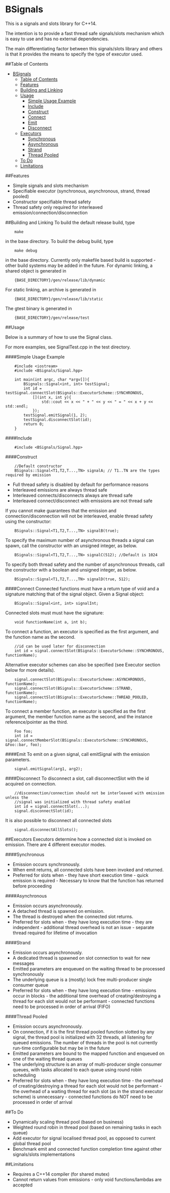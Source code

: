 # BSignals

This is a signals and slots library for C++14. 

The intention is to provide a fast thread safe signals/slots mechanism which is 
easy to use and has no external dependencies.

The main differentiating factor between this signals/slots library and others
is that it provides the means to specify the type of executor used.

##Table of Contents
- [BSignals](#bsignals)
    - [Table of Contents](#table-of-contents)
    - [Features](#features)
    - [Building and Linking](#building-and-linking)
    - [Usage](#usage)
        - [Simple Usage Example](#simple-usage-example)
        - [Include](#include)
        - [Construct](#construct)
        - [Connect](#connect)
        - [Emit](#emit)
        - [Disconnect](#disconnect)
    - [Executors](#executors)
        - [Synchronous](#synchronous)
        - [Asynchronous](#asynchronous)
        - [Strand](#strand)
        - [Thread Pooled](#thread-pooled)
    - [To Do](#to-do)
    - [Limitations](#limitations)

##Features
- Simple signals and slots mechanism
- Specifiable executor (synchronous, asynchronous, strand, thread pooled)
- Constructor specifiable thread safety 
- Thread safety only required for interleaved emission/connection/disconnection

##Building and Linking
To build the default release build, type
```
    make
```
in the base directory.
To build the debug build, type
```    
    make debug
``` 
in the base directory.
Currently only makefile based build is supported - other build systems may be added
in the future. 
For dynamic linking, a shared object is generated in
```
    {BASE_DIRECTORY}/gen/release/lib/dynamic
``` 
For static linking, an archive is generated in
``` 
    {BASE_DIRECTORY}/gen/release/lib/static
``` 
The gtest binary is generated in
``` 
    {BASE_DIRECTORY}/gen/release/test
``` 
##Usage

Below is a summary of how to use the Signal class.

For more examples, see SignalTest.cpp in the test directory.

####Simple Usage Example
```
    #include <iostream>
    #include <BSignals/Signal.hpp>

    int main(int argc, char *argv[]){
        BSignals::Signal<int, int> testSignal;
        int id = testSignal.connectSlot(BSignals::ExecutorScheme::SYNCHRONOUS, 
            [](int x, int y){
                std::cout << x << " + " << y << " = " << x + y << std::endl;
            });
        testSignal.emitSignal(1, 2);
        testSignal.disconnectSlot(id);
        return 0;
    }
```
####Include
```
    #include <BSignals/Signal.hpp>
```
####Construct
```
    //Default constructor
    BSignals::Signal<T1,T2,T...,TN> signalA; // T1..TN are the types required by emission
```
- Full thread safety is disabled by default for performance reasons
- Interleaved emissions are always thread safe
- Interleaved connects/disconnects always are thread safe
- Interleaved connect/disconnect with emissions are not thread safe

If you cannot make guarantees that the emission and connection/disconnection will
not be interleaved, enable thread safety using the constructor:
```
    BSignals::Signal<T1,T2,T...,TN> signalB(true);
```
To specify the maximum number of asynchronous threads a signal can spawn, call
 the constructor with an unsigned integer, as below.
```
    BSignals::Signal<T1,T2,T...,TN> signalC(512); //Default is 1024
```
To specify both thread safety and the number of asynchronous threads, call the 
constructor with a boolean and unsigned integer, as below.
```
    BSignals::Signal<T1,T2,T...,TN> signalD(true, 512);
```
####Connect
Connected functions must have a return type of void and a signature matching that
of the signal object. Given a Signal object:
```
    BSignals::Signal<int, int> signalInt;
```
Connected slots must must have the signature:
```
    void functionName(int a, int b);
```
To connect a function, an executor is specified as the first argument, and the
function name as the second.
```
    //id can be used later for disconnection
    int id = signal.connectSlot(BSignals::ExecutorScheme::SYNCHRONOUS, functionName);
```
Alternative executor schemes can also be specified (see Executor section below 
for more details).
```
    signal.connectSlot(BSignals::ExecutorScheme::ASYNCHRONOUS, functionName);
    signal.connectSlot(BSignals::ExecutorScheme::STRAND, functionName);
    signal.connectSlot(BSignals::ExecutorScheme::THREAD_POOLED, functionName);
```
To connect a member function, an executor is specified as the first argument, 
the member function name as the second, and the instance reference/pointer as the third.
```
    Foo foo;
    int id = signal.connectMemberSlot(BSignals::ExecutorScheme::SYNCHRONOUS, &Foo::bar, foo);
```
####Emit
To emit on a given signal, call emitSignal with the emission parameters.
```
    signal.emitSignal(arg1, arg2);
```
####Disconnect
To disconnect a slot, call disconnectSlot with the id acquired on connection.
```
    //disconnection/connection should not be interleaved with emission unless the
    //signal was initialized with thread safety enabled
    int id = signal.connectSlot(...);
    signal.disconnectSlot(id);
```
It is also possible to disconnect all connected slots
```
    signal.disconnectAllSlots();
```
##Executors
Executors determine how a connected slot is invoked on emission. There are 4
different executor modes.

####Synchronous
- Emission occurs synchronously.
- When emit returns, all connected slots have been invoked and returned.
- Preferred for slots when
        - they have short execution time
        - quick emission is required
        - Necessary to know that the function has returned before proceeding

####Asynchronous
- Emission occurs asynchronously.
- A detached thread is spawned on emission.
- The thread is destroyed when the connected slot returns.
- Preferred for slots when 
        - they have long execution time
        - they are independent
        - additional thread overhead is not an issue
        - separate thread required for lifetime of invocation

####Strand
- Emission occurs asynchronously.
- A dedicated thread is spawned on slot connection to wait for new messages
- Emitted parameters are enqueued on the waiting thread to be processed synchronously
- The underlying queue is a (mostly) lock free multi-producer single consumer queue
- Preferred for slots when
        - they have long execution time
        - emissions occur in blocks
        - the additional time overhead of creating/destroying a thread for each slot would not be performant
        - connected functions need to be processed in order of arrival (FIFO)

####Thread Pooled
- Emission occurs asynchronously. 
- On connection, if it is the first thread pooled function slotted by any signal, 
the thread pool is initialized with 32 threads, all listening for queued emissions.
The number of threads in the pool is not currently run-time configurable but may
be in the future
- Emitted parameters are bound to the mapped function and enqueued on one of the
waiting thread queues
- The underlying structure is an array of multi-producer single consumer queues,
with tasks allocated to each queue using round robin scheduling
- Preferred for slots when
        - they have long execution time
        - the overhead of creating/destroying a thread for each slot would not be performant
        - the overhead of a waiting thread for each slot (as in the strand executor scheme) is unnecessary
        - connected functions do NOT need to be processed in order of arrival

##To Do
- Dynamically scaling thread pool (based on business)
- Weighted round robin in thread pool (based on remaining tasks in each queue)
- Add executor for signal localised thread pool, as opposed to current global
thread pool
- Benchmark emit and connected function completion time against other 
signals/slots implementations

##Limitations
- Requires a C++14 compiler (for shared mutex)
- Cannot return values from emissions - only void functions/lambdas are accepted
